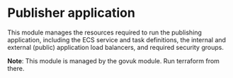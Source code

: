 # Publisher application

This module manages the resources required to run the publishing
application, including the ECS service and task definitions, the internal
and external (public) application load balancers, and required security groups.

**Note**: This module is managed by the govuk module. Run terraform from there.
